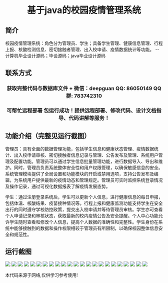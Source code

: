 <p><h1 align="center">基于java的校园疫情管理系统</h1></p>

## 简介
校园疫情管理系统：角色分为管理员、学生；具备学生管理、健康信息管理、行程上报、核酸检测信息、密切接触者管理、出入校申请、疫情数据统计等功能。    --计算机毕业设计源码；毕设源码；java毕业设计源码


## 联系方式
<p><h3 align="center">获取完整代码与数据库文件 + 微信：deepguan QQ: 86050149 QQ群: 783742310</h3></p>
<p><h3 align="center">可帮忙远程部署 包运行成功！提供远程部署、修改代码、设计文档指导、代码讲解等服务！</h3></p>

## 功能介绍（完整见运行截图）
管理员：具有全面的数据管理功能，包括学生信息和健康状态管理、疫情数据统计、出入校申请审核、密切接触者信息记录与管理、公告发布及管理、系统用户管理及配置功能。管理员可以通过学生信息批量管理功能，进行数据导入、导出和维护。同时，管理员负责系统整体安全性和用户权限管理，以确保敏感信息的安全。系统管理模块提供了全局设置和功能模块的开启或禁用选项，支持公告发布及编辑，为系统用户提供最新的疫情动态和管理规定。管理员可实时监控系统登录情况及操作记录，通过可视化数据报表了解疫情发展态势。

学生：通过注册登录系统后，学生可以更新个人信息，进行健康信息的每日申报，包括体温、核酸结果、疫苗接种情况等。行程上报和健康监测功能支持学生在安全出行的同时遵守学校防控政策，提交出入校申请并等待管理员审核。学生亦可查看个人申请记录和审核状态，获取最新的校内疫情公告及安全提醒。个人中心功能允许学生随时查看和修改个人信息，提高个人数据的准确性和完整性。学生身份在系统中能够接触到的数据和操作权限相较于管理员有所限制，以确保校园整体信息安全和规范性。


## 运行截图
![](img/001.jpg)
![](img/002.jpg)
![](img/003.jpg)
![](img/004.jpg)
![](img/005.jpg)
![](img/006.jpg)
![](img/007.jpg)
![](img/008.jpg)
![](img/009.jpg)
![](img/010.jpg)
![](img/011.jpg)
![](img/012.jpg)
![](img/013.jpg)
![](img/014.jpg)
![](img/015.jpg)
![](img/016.jpg)
![](img/017.jpg)
![](img/018.jpg)
![](img/019.jpg)
![](img/020.jpg)
![](img/021.jpg)
![](img/022.jpg)
![](img/023.jpg)

<p>本代码来源于网络,仅供学习参考使用!</p>
